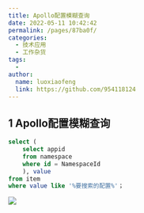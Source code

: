 ```yaml
---
title: Apollo配置模糊查询
date: 2022-05-11 10:42:42
permalink: /pages/87ba0f/
categories:
  - 技术应用
  - 工作杂货
tags:
  - 
author: 
  name: luoxiaofeng
  link: https://github.com/954118124
---
```

## 1 Apollo配置模糊查询
````sql
select (
    select appid 
    from namespace 
    where id = NamespaceId
    ), value 
from item 
where value like '%要搜索的配置%'；
````

<img src="http://media.luoxiaofeng.cn/blog/img/img_gzzh_0.png" class="imgcss">  

